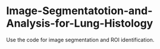 # Image-Segmentatotion-and-Analysis-for-Lung-Histology
Use the code for image segmentation and ROI identification. 
